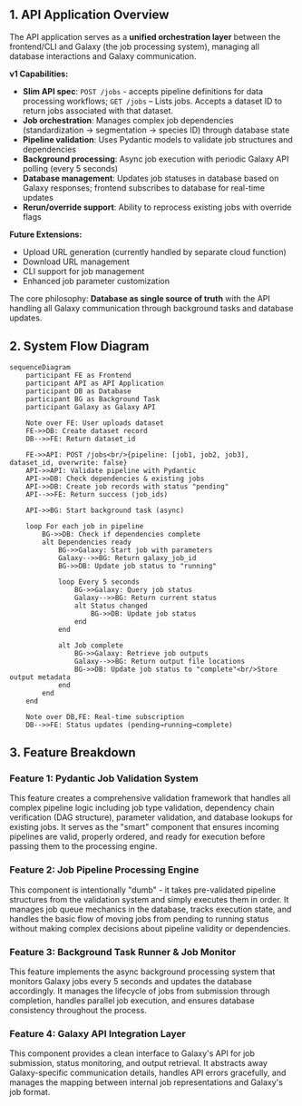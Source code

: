 ## 1. API Application Overview

The API application serves as a **unified orchestration layer** between the frontend/CLI and Galaxy (the job processing system), managing all database interactions and Galaxy communication.

**v1 Capabilities:**

- **Slim API spec**: `POST /jobs` - accepts pipeline definitions for data processing workflows; `GET /jobs` – Lists jobs. Accepts a dataset ID to return jobs associated with that dataset.
- **Job orchestration**: Manages complex job dependencies (standardization → segmentation → species ID) through database state
- **Pipeline validation**: Uses Pydantic models to validate job structures and dependencies
- **Background processing**: Async job execution with periodic Galaxy API polling (every 5 seconds)
- **Database management**: Updates job statuses in database based on Galaxy responses; frontend subscribes to database for real-time updates
- **Rerun/override support**: Ability to reprocess existing jobs with override flags

**Future Extensions:**

- Upload URL generation (currently handled by separate cloud function)
- Download URL management
- CLI support for job management
- Enhanced job parameter customization

The core philosophy: **Database as single source of truth** with the API handling all Galaxy communication through background tasks and database updates.

## 2. System Flow Diagram

```mermaid
sequenceDiagram
    participant FE as Frontend
    participant API as API Application
    participant DB as Database
    participant BG as Background Task
    participant Galaxy as Galaxy API

    Note over FE: User uploads dataset
    FE->>DB: Create dataset record
    DB-->>FE: Return dataset_id

    FE->>API: POST /jobs<br/>{pipeline: [job1, job2, job3], dataset_id, overwrite: false}
    API->>API: Validate pipeline with Pydantic
    API->>DB: Check dependencies & existing jobs
    API->>DB: Create job records with status "pending"
    API-->>FE: Return success (job_ids)

    API->>BG: Start background task (async)

    loop For each job in pipeline
        BG->>DB: Check if dependencies complete
        alt Dependencies ready
            BG->>Galaxy: Start job with parameters
            Galaxy-->>BG: Return galaxy_job_id
            BG->>DB: Update job status to "running"

            loop Every 5 seconds
                BG->>Galaxy: Query job status
                Galaxy-->>BG: Return current status
                alt Status changed
                    BG->>DB: Update job status
                end
            end

            alt Job complete
                BG->>Galaxy: Retrieve job outputs
                Galaxy-->>BG: Return output file locations
                BG->>DB: Update job status to "complete"<br/>Store output metadata
            end
        end
    end

    Note over DB,FE: Real-time subscription
    DB-->>FE: Status updates (pending→running→complete)
```

## 3. Feature Breakdown

### **Feature 1: Pydantic Job Validation System**

This feature creates a comprehensive validation framework that handles all complex pipeline logic including job type validation, dependency chain verification (DAG structure), parameter validation, and database lookups for existing jobs. It serves as the "smart" component that ensures incoming pipelines are valid, properly ordered, and ready for execution before passing them to the processing engine.

### **Feature 2: Job Pipeline Processing Engine**

This component is intentionally "dumb" - it takes pre-validated pipeline structures from the validation system and simply executes them in order. It manages job queue mechanics in the database, tracks execution state, and handles the basic flow of moving jobs from pending to running status without making complex decisions about pipeline validity or dependencies.

### **Feature 3: Background Task Runner & Job Monitor**

This feature implements the async background processing system that monitors Galaxy jobs every 5 seconds and updates the database accordingly. It manages the lifecycle of jobs from submission through completion, handles parallel job execution, and ensures database consistency throughout the process.

### **Feature 4: Galaxy API Integration Layer**

This component provides a clean interface to Galaxy's API for job submission, status monitoring, and output retrieval. It abstracts away Galaxy-specific communication details, handles API errors gracefully, and manages the mapping between internal job representations and Galaxy's job format.
